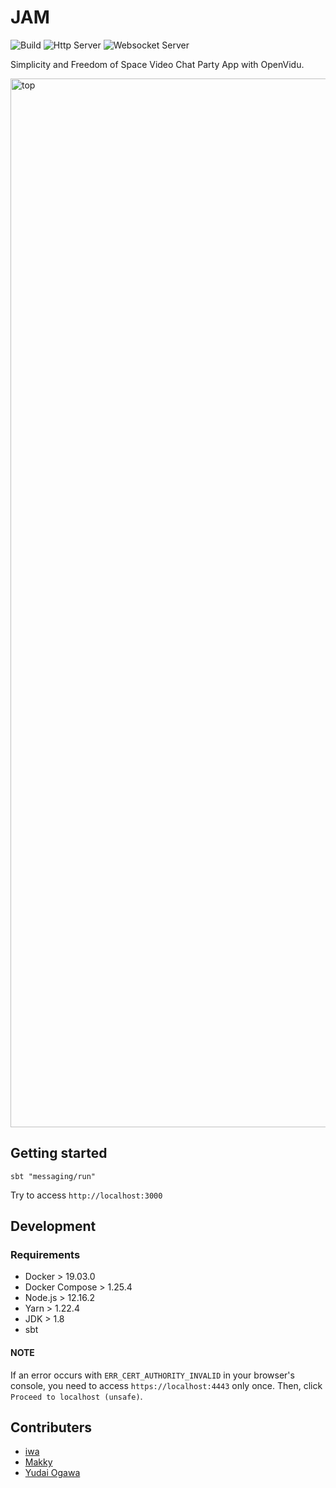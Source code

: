 # JAM

![Build](https://github.com/ignission/jam/workflows/Build/badge.svg)
![Http Server](https://github.com/ignission/jam/workflows/Http%20Server/badge.svg)
![Websocket Server](https://github.com/ignission/jam/workflows/Websocket%20Server/badge.svg)

Simplicity and Freedom of Space Video Chat Party App with OpenVidu.

<img width="1678" alt="top" src="https://user-images.githubusercontent.com/17427345/119211590-04c60080-baee-11eb-9d8b-3d3d93d03172.png">

## Getting started

    sbt "messaging/run"

Try to access `http://localhost:3000`

## Development

### Requirements

- Docker > 19.03.0
- Docker Compose > 1.25.4
- Node.js > 12.16.2
- Yarn > 1.22.4
- JDK > 1.8
- sbt

#### NOTE

If an error occurs with `ERR_CERT_AUTHORITY_INVALID` in your browser's console,
you need to access `https://localhost:4443` only once.
Then, click `Proceed to localhost (unsafe)`.

## Contributers

- [iwa](https://github.com/mananyuki)
- [Makky](https://github.com/makotofukuda)
- [Yudai Ogawa](https://github.com/yudaiogawa)
